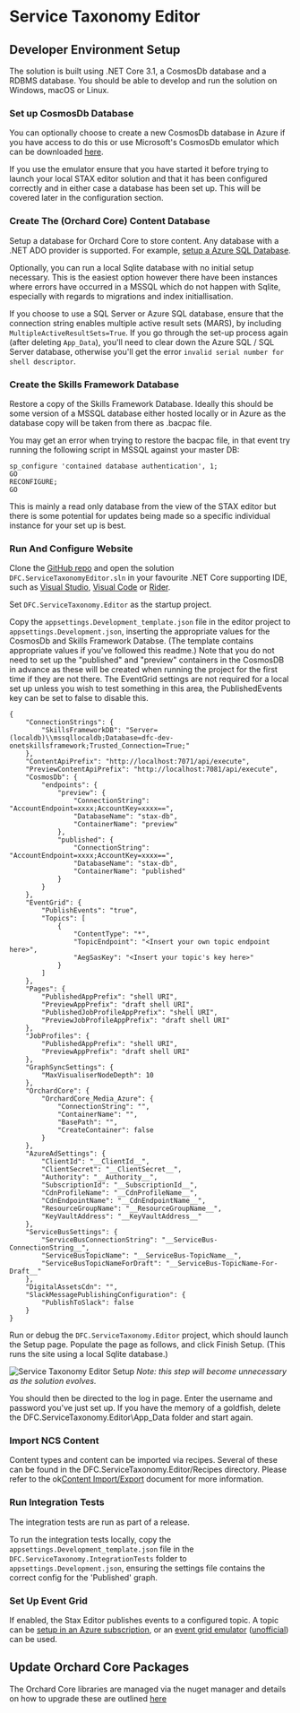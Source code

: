 # Service Taxonomy Editor

## Developer Environment Setup

The solution is built using .NET Core 3.1, a CosmosDb database and a RDBMS database. You should be able to develop and run the solution on Windows, macOS or Linux.

### Set up CosmosDb Database

You can optionally choose to create a new CosmosDb database in Azure if you have access to do this or use Microsoft's CosmosDb emulator which can be downloaded [here](https://docs.microsoft.com/en-us/azure/cosmos-db/local-emulator?tabs=ssl-netstd21).

If you use the emulator ensure that you have started it before trying to launch your local STAX editor solution and that it has been configured correctly and in either case a database has been set up. This will be covered later in the configuration section.

### Create The (Orchard Core) Content Database

Setup a database for Orchard Core to store content. Any database with a .NET ADO provider is supported. For example, [setup a Azure SQL Database](https://docs.microsoft.com/en-us/azure/sql-database/sql-database-single-database-get-started?tabs=azure-portal).

Optionally, you can run a local Sqlite database with no initial setup necessary. This is the easiest option however there have been instances where errors have occurred in a MSSQL which do not happen with Sqlite, especially with regards to migrations and index initiallisation.

If you choose to use a SQL Server or Azure SQL database, ensure that the connection string enables multiple active result sets (MARS), by including `MultipleActiveResultSets=True`. If you go through the set-up process again (after deleting `App_Data`), you'll need to clear down the Azure SQL / SQL Server database, otherwise you'll get the error `invalid serial number for shell descriptor`.

### Create the Skills Framework Database

Restore a copy of the Skills Framework Database. Ideally this should be some version of a MSSQL database either hosted locally or in Azure as the database copy will be taken from there as .bacpac file.

You may get an error when trying to restore the bacpac file, in that event try running the following script in MSSQL against your master DB:

```
sp_configure 'contained database authentication', 1;
GO
RECONFIGURE;
GO
```

This is mainly a read only database from the view of the STAX editor but there is some potential for updates being made so a specific individual instance for your set up is best.

### Run And Configure Website

Clone the [GitHub repo](https://github.com/SkillsFundingAgency/dfc-servicetaxonomy-editor) and open the solution `DFC.ServiceTaxonomyEditor.sln` in your favourite .NET Core supporting IDE, such as [Visual Studio](https://visualstudio.microsoft.com/), [Visual Code](https://code.visualstudio.com/) or [Rider](https://www.jetbrains.com/rider/).

Set `DFC.ServiceTaxonomy.Editor` as the startup project.

Copy the `appsettings.Development_template.json` file in the editor project to `appsettings.Development.json`, inserting the appropriate values for the CosmosDb and Skills Framework Databse. (The template contains appropriate values if you've followed this readme.)
Note that you do not need to set up the "published" and "preview" containers in the CosmosDB in advance as these will be created when running the project for the first time if they are not there.
The EventGrid settings are not required for a local set up unless you wish to test something in this area, the PublishedEvents key can be set to false to disable this.

```
{
    "ConnectionStrings": {
        "SkillsFrameworkDB": "Server=(localdb)\\mssqllocaldb;Database=dfc-dev-onetskillsframework;Trusted_Connection=True;"
    },
    "ContentApiPrefix": "http://localhost:7071/api/execute",
    "PreviewContentApiPrefix": "http://localhost:7081/api/execute",
    "CosmosDb": {
        "endpoints": {
            "preview": {
                "ConnectionString": "AccountEndpoint=xxxx;AccountKey=xxxx==",
                "DatabaseName": "stax-db",
                "ContainerName": "preview"
            },
            "published": {
                "ConnectionString": "AccountEndpoint=xxxx;AccountKey=xxxx==",
                "DatabaseName": "stax-db",
                "ContainerName": "published"
            }
        }
    },
    "EventGrid": {
        "PublishEvents": "true",
        "Topics": [
            {
                "ContentType": "*",
                "TopicEndpoint": "<Insert your own topic endpoint here>",
                "AegSasKey": "<Insert your topic's key here>"
            }
        ]
    },
    "Pages": {
        "PublishedAppPrefix": "shell URI",
        "PreviewAppPrefix": "draft shell URI",
        "PublishedJobProfileAppPrefix": "shell URI",
        "PreviewJobProfileAppPrefix": "draft shell URI"
    },
    "JobProfiles": {
        "PublishedAppPrefix": "shell URI",
        "PreviewAppPrefix": "draft shell URI"
    },
    "GraphSyncSettings": {
        "MaxVisualiserNodeDepth": 10
    },
    "OrchardCore": {
        "OrchardCore_Media_Azure": {
            "ConnectionString": "",
            "ContainerName": "",
            "BasePath": "",
            "CreateContainer": false
        }
    },
    "AzureAdSettings": {
        "ClientId": "__ClientId__",
        "ClientSecret": "__ClientSecret__",
        "Authority": "__Authority__",
        "SubscriptionId": "__SubscriptionId__",
        "CdnProfileName": "__CdnProfileName__",
        "CdnEndpointName": "__CdnEndpointName__",
        "ResourceGroupName": "__ResourceGroupName__",
        "KeyVaultAddress": "__KeyVaultAddress__"
    },
    "ServiceBusSettings": {
        "ServiceBusConnectionString": "__ServiceBus-ConnectionString__",
        "ServiceBusTopicName": "__ServiceBus-TopicName__",
        "ServiceBusTopicNameForDraft": "__ServiceBus-TopicName-For-Draft__"
    },
    "DigitalAssetsCdn": "",
    "SlackMessagePublishingConfiguration": {
        "PublishToSlack": false
    }
}
```

Run or debug the `DFC.ServiceTaxonomy.Editor` project, which should launch the Setup page. Populate the page as follows, and click Finish Setup. (This runs the site using a local Sqlite database.)

![Service Taxonomy Editor Setup](Images/EditorSetup.png)
*Note: this step will become unnecessary as the solution evolves.*

You should then be directed to the log in page. Enter the username and password you've just set up. If you have the memory of a goldfish, delete the DFC.ServiceTaxonomy.Editor\App_Data folder and start again.

### Import NCS Content

Content types and content can be imported via recipes. Several of these can be found in the DFC.ServiceTaxonomy.Editor/Recipes directory. Please refer to the ok[Content Import/Export](Documentation/Content.md) document for more information.

### Run Integration Tests

The integration tests are run as part of a release.

To run the integration tests locally, copy the `appsettings.Development_template.json` file in the `DFC.ServiceTaxonomy.IntegrationTests` folder to `appsettings.Development.json`, ensuring the settings file contains the correct config for the 'Published' graph.

### Set Up Event Grid

If enabled, the Stax Editor publishes events to a configured topic. A topic can be [setup in an Azure subscription](https://docs.microsoft.com/en-us/azure/event-grid/custom-event-quickstart-portal), or an [event grid emulator](https://github.com/Azure/eventgrid-emulator) ([unofficial](https://github.com/ravinsp/eventgrid-emulator)) can be used.

## Update Orchard Core Packages

The Orchard Core libraries are managed via the nuget manager and details on how to upgrade these are outlined [here](https://skillsfundingagency.atlassian.net/wiki/spaces/DFC/pages/3735748617/Orchard+Core+upgrade)
